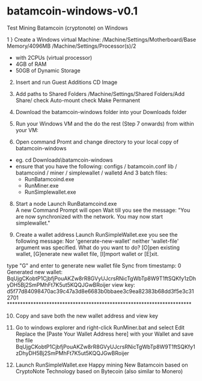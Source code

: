 # batamcoin-windows-v0.1
Test Mining Batamcoin (cryptonote) on Windows

1 } Create a Windows virtual Machine:
/Machine/Settings/Motherboard/Base Memory/4096MB
/Machine/Settings/Processor(s)/2
- with 2CPUs (virtual processor)
- 4GB of RAM
- 50GB of Dynamic Storage

2) Insert and run Guest Additions CD Image

3) Add paths to Shared Folders 
/Machine/Settings/Shared Folders/Add Share/
check Auto-mount
check Make Permanent

4) Download the batamcoin-windows folder into your Downloads folder

6) Run your Windows VM and the do the rest (Step 7 onwards) from within your VM:

7) Open command Promt and change directory to your local copy of batamcoin-windows
-  eg. cd Downloads\batamcoin-windows
-  ensure that you have the following:
    configs / batamcoin.conf
    lib     / batamcoind
            / miner
            / simplewallet
            / walletd
   And 3 batch files:
      - RunBatamcoind.exe
      - RunMiner.exe
      - RunSimplewallet.exe
      
8) Start a node
   Launch  RunBatamcoind.exe            
   A new Command Prompt will open
   Wait till you see the message:
   "You are now synchronized with the network. 
   You may now start simplewallet."
   
 9) Create a wallet address
   Launch  RunSimpleWallet.exe
   you see the following message:
      Nor 'generate-new-wallet' neither 'wallet-file' argument was specified.
      What do you want to do?
      [O]pen existing wallet, [G]enerate new wallet file, [I]mport wallet or [E]xit.

   type "G" and enter to generate new wallet file
   Sync from timestamp: 0
    Generated new wallet: BqUjgCKobtP1CjbfjPouAKZw8rR8GVyUJcrsRNicTgWbTp8W9T1ftSQKfy1zDhyDH5Bj2SmPMhFt7K5ut5KQQJGwBRoijer
    view key: d5f77d84098470ac39c47a3d8e6683b0bbaee3c9ea82383b68dd3f5e3c312701
    **********************************************************************

10) Copy and save both the new wallet address and view key

11) Go to windows explorer and right-click RunMiner.bat and select Edit
Replace the [Paste Your Wallet Address here] with your Wallet and save the file
  BqUjgCKobtP1CjbfjPouAKZw8rR8GVyUJcrsRNicTgWbTp8W9T1ftSQKfy1zDhyDH5Bj2SmPMhFt7K5ut5KQQJGwBRoijer 
  
12) Launch  RunSimpleWallet.exe
Happy mining New Batamcoin based on CryptoNote Technology based on Bytecoin (also similar to Monero) 
            
